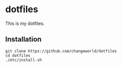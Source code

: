 # dotfiles

This is my dotfiles.

## Installation

    git clone https://github.com/changeworld/dotfiles
    cd dotfiles
    ./etc/install.sh
